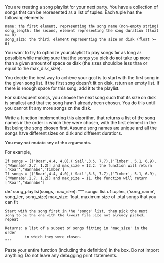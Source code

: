You are creating a song playlist for your next party. You have a collection of songs that can be represented as a list of tuples. Each tuple has the following elements:

    name: the first element, representing the song name (non-empty string)
    song_length: the second, element representing the song duration (float >= 0)
    song_size: the third, element representing the size on disk (float >= 0)

You want to try to optimize your playlist to play songs for as long as possible while making sure that the songs you pick do not take up more than a given amount of space on disk (the sizes should be less than or equal to the max_disk_size).

You decide the best way to achieve your goal is to start with the first song in the given song list. If the first song doesn't fit on disk, return an empty list. If there is enough space for this song, add it to the playlist.

For subsequent songs, you choose the next song such that its size on disk is smallest and that the song hasn't already been chosen. You do this until you cannot fit any more songs on the disk.

Write a function implementing this algorithm, that returns a list of the song names in the order in which they were chosen, with the first element in the list being the song chosen first. Assume song names are unique and all the songs have different sizes on disk and different durations.

You may not mutate any of the arguments.

For example,

    If songs = [('Roar',4.4, 4.0),('Sail',3.5, 7.7),('Timber', 5.1, 6.9),('Wannabe',2.7, 1.2)] and max_size = 12.2, the function will return ['Roar','Wannabe','Timber']
    If songs = [('Roar',4.4, 4.0),('Sail',3.5, 7.7),('Timber', 5.1, 6.9),('Wannabe',2.7, 1.2)] and max_size = 11, the function will return ['Roar','Wannabe']

def song_playlist(songs, max_size):
    """
    songs: list of tuples, ('song_name', song_len, song_size)
    max_size: float, maximum size of total songs that you can fit

    Start with the song first in the 'songs' list, then pick the next 
    song to be the one with the lowest file size not already picked, repeat

    Returns: a list of a subset of songs fitting in 'max_size' in the order 
             in which they were chosen.
    """

Paste your entire function (including the definition) in the box. Do not import anything. Do not leave any debugging print statements.
